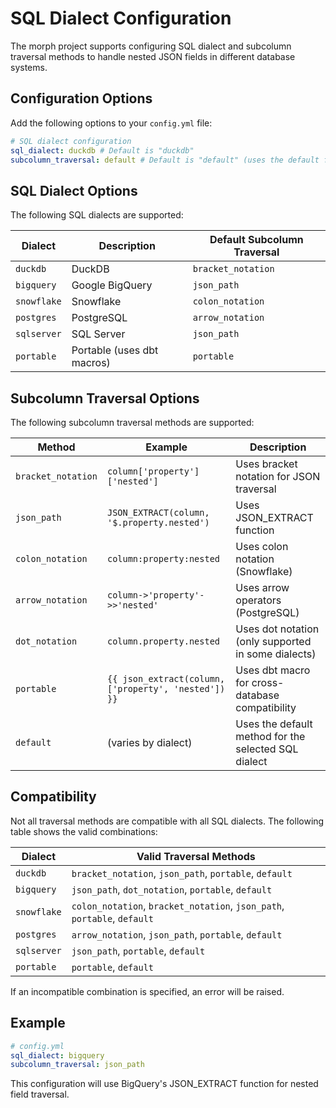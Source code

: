 # SQL Dialect Configuration

The morph project supports configuring SQL dialect and subcolumn traversal methods to handle nested JSON fields in different database systems.

## Configuration Options

Add the following options to your `config.yml` file:

```yaml
# SQL dialect configuration
sql_dialect: duckdb # Default is "duckdb"
subcolumn_traversal: default # Default is "default" (uses the default for the selected dialect)
```

## SQL Dialect Options

The following SQL dialects are supported:

| Dialect     | Description                | Default Subcolumn Traversal |
| ----------- | -------------------------- | --------------------------- |
| `duckdb`    | DuckDB                     | `bracket_notation`          |
| `bigquery`  | Google BigQuery            | `json_path`                 |
| `snowflake` | Snowflake                  | `colon_notation`            |
| `postgres`  | PostgreSQL                 | `arrow_notation`            |
| `sqlserver` | SQL Server                 | `json_path`                 |
| `portable`  | Portable (uses dbt macros) | `portable`                  |

## Subcolumn Traversal Options

The following subcolumn traversal methods are supported:

| Method             | Example                                              | Description                                          |
| ------------------ | ---------------------------------------------------- | ---------------------------------------------------- |
| `bracket_notation` | `column['property']['nested']`                       | Uses bracket notation for JSON traversal             |
| `json_path`        | `JSON_EXTRACT(column, '$.property.nested')`          | Uses JSON_EXTRACT function                           |
| `colon_notation`   | `column:property:nested`                             | Uses colon notation (Snowflake)                      |
| `arrow_notation`   | `column->'property'->>'nested'`                      | Uses arrow operators (PostgreSQL)                    |
| `dot_notation`     | `column.property.nested`                             | Uses dot notation (only supported in some dialects)  |
| `portable`         | `{{ json_extract(column, ['property', 'nested']) }}` | Uses dbt macro for cross-database compatibility      |
| `default`          | (varies by dialect)                                  | Uses the default method for the selected SQL dialect |

## Compatibility

Not all traversal methods are compatible with all SQL dialects. The following table shows the valid combinations:

| Dialect     | Valid Traversal Methods                                                  |
| ----------- | ------------------------------------------------------------------------ |
| `duckdb`    | `bracket_notation`, `json_path`, `portable`, `default`                   |
| `bigquery`  | `json_path`, `dot_notation`, `portable`, `default`                       |
| `snowflake` | `colon_notation`, `bracket_notation`, `json_path`, `portable`, `default` |
| `postgres`  | `arrow_notation`, `json_path`, `portable`, `default`                     |
| `sqlserver` | `json_path`, `portable`, `default`                                       |
| `portable`  | `portable`, `default`                                                    |

If an incompatible combination is specified, an error will be raised.

## Example

```yaml
# config.yml
sql_dialect: bigquery
subcolumn_traversal: json_path
```

This configuration will use BigQuery's JSON_EXTRACT function for nested field traversal.
